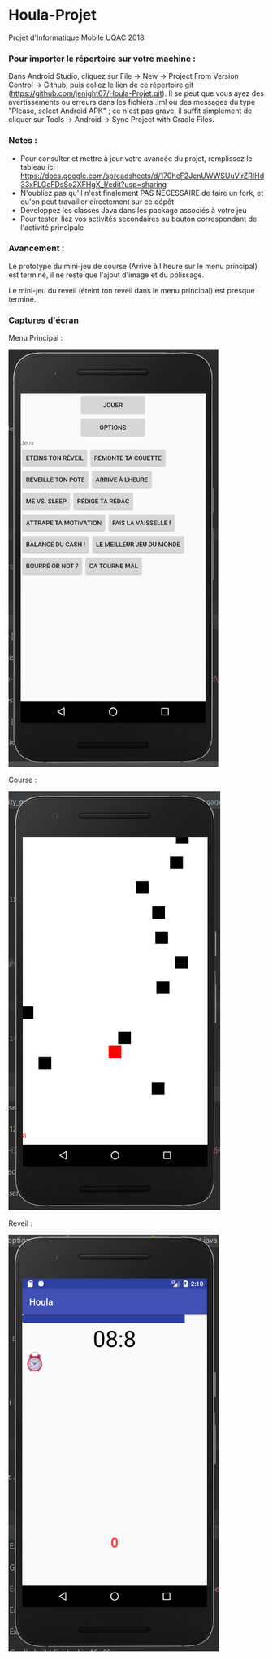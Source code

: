 # Houla-Projet
Projet d'Informatique Mobile UQAC 2018

### Pour importer le répertoire sur votre machine :
Dans Android Studio, cliquez sur File -> New -> Project From Version Control -> Github, puis collez le lien de ce répertoire git (https://github.com/jenight67/Houla-Projet.git). Il se peut que vous ayez des avertissements ou erreurs dans les fichiers .iml ou des messages du type "Please, select Android APK" ; ce n'est pas grave, il suffit simplement de cliquer sur Tools -> Android -> Sync Project with Gradle Files.

### Notes : 
- Pour consulter et mettre à jour votre avancée du projet, remplissez le tableau ici : https://docs.google.com/spreadsheets/d/170heF2JcnUWWSUuVirZRIHd33xFLGcFDsSo2XFHgX_I/edit?usp=sharing
- N'oubliez pas qu'il n'est finalement PAS NECESSAIRE de faire un fork, et qu'on peut travailler directement sur ce dépôt
- Développez les classes Java dans les package associés à votre jeu
- Pour tester, liez vos activités secondaires au bouton correspondant de l'activité principale

### Avancement :
Le prototype du mini-jeu de course (Arrive à l'heure sur le menu principal) est terminé, il ne reste que l'ajout d'image et du polissage.

Le mini-jeu du reveil (éteint ton reveil dans le menu principal) est presque terminé.

### Captures d'écran
Menu Principal :

![menu](https://github.com/jenight67/Houla-Projet/blob/master/ScreenProjet/MenuPrincipal.PNG "Menu principal")

Course :

![course](https://github.com/jenight67/Houla-Projet/blob/master/ScreenProjet/Course.PNG "Course")

Reveil :

![reveil](https://github.com/jenight67/Houla-Projet/blob/master/ScreenProjet/Reveil.PNG "Mini-jeu eteint ton reveil")
